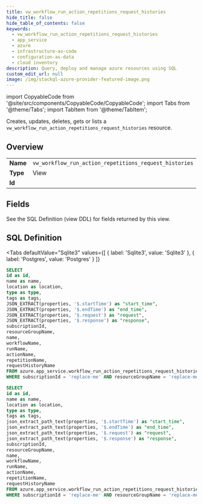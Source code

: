 ```yaml
--- 
title: vw_workflow_run_action_repetitions_request_histories
hide_title: false
hide_table_of_contents: false
keywords:
  - vw_workflow_run_action_repetitions_request_histories
  - app_service
  - azure
  - infrastructure-as-code
  - configuration-as-data
  - cloud inventory
description: Query, deploy and manage azure resources using SQL
custom_edit_url: null
image: /img/stackql-azure-provider-featured-image.png
---
```


import CopyableCode from '@site/src/components/CopyableCode/CopyableCode';
import Tabs from '@theme/Tabs';
import TabItem from '@theme/TabItem';

Creates, updates, deletes, gets or lists a <code>vw_workflow_run_action_repetitions_request_histories</code> resource.

## Overview
<table><tbody>
<tr><td><b>Name</b></td><td><code>vw_workflow_run_action_repetitions_request_histories</code></td></tr>
<tr><td><b>Type</b></td><td>View</td></tr>
<tr><td><b>Id</b></td><td><CopyableCode code="azure.app_service.vw_workflow_run_action_repetitions_request_histories" /></td></tr>
</tbody></table>

## Fields

See the SQL Definition (view DDL) for fields returned by this view.

## SQL Definition

<Tabs
defaultValue="Sqlite3"
values={[
{ label: 'Sqlite3', value: 'Sqlite3' },
{ label: 'Postgres', value: 'Postgres' }
]}
>
<TabItem value="Sqlite3">

```sql
SELECT
id as id,
name as name,
location as location,
type as type,
tags as tags,
JSON_EXTRACT(properties, '$.startTime') as "start_time",
JSON_EXTRACT(properties, '$.endTime') as "end_time",
JSON_EXTRACT(properties, '$.request') as "request",
JSON_EXTRACT(properties, '$.response') as "response",
subscriptionId,
resourceGroupName,
name,
workflowName,
runName,
actionName,
repetitionName,
requestHistoryName
FROM azure.app_service.workflow_run_action_repetitions_request_histories
WHERE subscriptionId = 'replace-me' AND resourceGroupName = 'replace-me' AND name = 'replace-me' AND workflowName = 'replace-me' AND runName = 'replace-me' AND actionName = 'replace-me' AND repetitionName = 'replace-me';
```

</TabItem>
<TabItem value="Postgres">

```sql
SELECT
id as id,
name as name,
location as location,
type as type,
tags as tags,
json_extract_path_text(properties, '$.startTime') as "start_time",
json_extract_path_text(properties, '$.endTime') as "end_time",
json_extract_path_text(properties, '$.request') as "request",
json_extract_path_text(properties, '$.response') as "response",
subscriptionId,
resourceGroupName,
name,
workflowName,
runName,
actionName,
repetitionName,
requestHistoryName
FROM azure.app_service.workflow_run_action_repetitions_request_histories
WHERE subscriptionId = 'replace-me' AND resourceGroupName = 'replace-me' AND name = 'replace-me' AND workflowName = 'replace-me' AND runName = 'replace-me' AND actionName = 'replace-me' AND repetitionName = 'replace-me';
```

</TabItem>
</Tabs>
